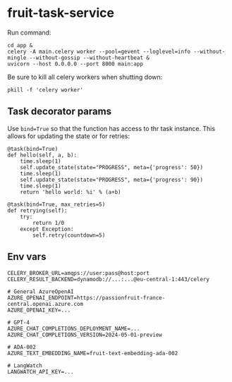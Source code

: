 # fruit-task-service

Run command:

```
cd app &
celery -A main.celery worker --pool=gevent --loglevel=info --without-mingle --without-gossip --without-heartbeat &
uvicorn --host 0.0.0.0 --port 8000 main:app
```

Be sure to kill all celery workers when shutting down:

```
pkill -f 'celery worker'
```

## Task decorator params

Use `bind=True` so that the function has access to thr task instance. This allows for updating the state or for retries:

```
@task(bind=True)
def hello(self, a, b):
    time.sleep(1)
    self.update_state(state="PROGRESS", meta={'progress': 50})
    time.sleep(1)
    self.update_state(state="PROGRESS", meta={'progress': 90})
    time.sleep(1)
    return 'hello world: %i' % (a+b)
```

```
@task(bind=True, max_retries=5)
def retrying(self):
    try:
        return 1/0
    except Exception:
        self.retry(countdown=5)
```

## Env vars

```
CELERY_BROKER_URL=amqps://user:pass@host:port
CELERY_RESULT_BACKEND=dynamodb://...:...@eu-central-1:443/celery

# General AzureOpenAI
AZURE_OPENAI_ENDPOINT=https://passionfruit-france-central.openai.azure.com
AZURE_OPENAI_KEY=...

# GPT-4
AZURE_CHAT_COMPLETIONS_DEPLOYMENT_NAME=...
AZURE_CHAT_COMPLETIONS_VERSION=2024-05-01-preview

# ADA-002
AZURE_TEXT_EMBEDDING_NAME=fruit-text-embedding-ada-002

# LangWatch
LANGWATCH_API_KEY=...
```
